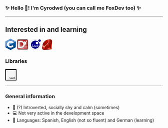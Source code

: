 ### ✨ Hello 👋! I'm Cyrodwd (you can call me FoxDev too) ✨
----------
## Interested in and learning

<p align="left">
<!-- C -->
<a href="https://learn.microsoft.com/en-us/cpp/?view=msvc-170" rel="noreferrer"><img src="https://github.com/Cyrodwd/Cyrodwd/blob/main/assets/C_Logo.png" width="34" height="36" alt="C" title="C programming language"/></a>
<!-- D -->
<a href="https://dlang.org" rel="noreferrer"><img src="https://github.com/Cyrodwd/Cyrodwd/blob/main/assets/D_Logo.png" width="36" height="34" alt="D" title="Dlang"/></a>
<!-- Lua -->
<a href="https://www.lua.org/" rel="noreferrer"><img src="https://github.com/Cyrodwd/Cyrodwd/blob/main/assets/Lua_Logo.png" width="36" height="34" alt="Lua" title="Lua"/></a>
<!-- Ruby ( still learning ;) )-->
<a href="https://www.ruby-lang.org/" rel="noreferrer"><img src="https://github.com/Cyrodwd/Cyrodwd/blob/main/assets/Ruby_Logo.png" width="32" height="34" alt="Ruby" title="Ruby programming language"/></a>

### Libraries
<!-- Libraries || Raylib -->
<a href="https://www.raylib.com/" rel="noreferrer"><img src="https://github.com/Cyrodwd/Cyrodwd/blob/main/assets/Raylib_Logo.png" width="36" height="36" alt="Raylib" title="Raylib"/></a></p>

-----------------------------

<!-- Personal Information -->
### General information
* 🦊 (?) Introverted, socially shy and calm (sometimes)
* 💻 Not very active in the development space
* 💬 Languages: Spanish, English (not so fluent) and German (learning)
